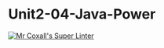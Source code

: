 # Unit2-04-Java-Power
[![Mr Coxall's Super Linter](https://github.com/ICS4U-Programming-Navin-Balekomebole/Unit2-04-Java-Power/workflows/Mr%20Coxall's%20Super%20Linter/badge.svg)](https://github.comICS4U-Programming-Navin-Balekomebole/Unit2-04-Java-Power/actions/)
